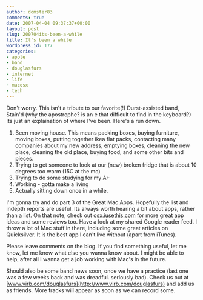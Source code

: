 ```yaml
---
author: domster83
comments: true
date: 2007-04-04 09:37:37+00:00
layout: post
slug: 200704its-been-a-while
title: It's been a while
wordpress_id: 177
categories:
- apple
- band
- douglasfurs
- internet
- life
- macosx
- tech
---
```


Don't worry. This isn't a tribute to our favorite(!) Durst-assisted band, Stain'd (why the apostrophe? is an e that difficult to find in the keyboard?) Its just an explaination of where I've been. Here's a run down.
1. Been moving house. This means packing boxes, buying furniture, moving boxes, putting together ikea flat packs, contacting many companies about my new address, emptying boxes, cleaning the new place, cleaning the old place, buying food, and some other bits and pieces.
2. Trying to get someone to look at our (new) broken fridge that is about 10 degrees too warm (15C at the mo)
3. Trying to do some studying for my A+
4. Working - gotta make a living
5. Actually sitting down once in a while.




I'm gonna try and do part 3 of the Great Mac Apps. Hopefully the list and indepth reports are useful. Its always worth hearing a bit about apps, rather than a list. On that note, check out [osx.iusethis.com](http://osx.iusethis.com) for more great app ideas and some reviews too.
Have a look at my shared Google reader feed. I throw a lot of Mac stuff in there, including some great articles on Quicksilver. It is the best app I can't live without (apart from iTunes).




Please leave comments on the blog. If you find something useful, let me know, let me know what else you wanna know about. I might be able to help, after all I wanna get a job working with Mac's in the future.




Should also be some band news soon, once we have a practice (last one was a few weeks back and was dreadful. seriously bad). Check us out at [www.virb.com/douglasfurs](http://www.virb.com/douglasfurs) and add us as friends. More tracks will appear as soon as we can record some.
